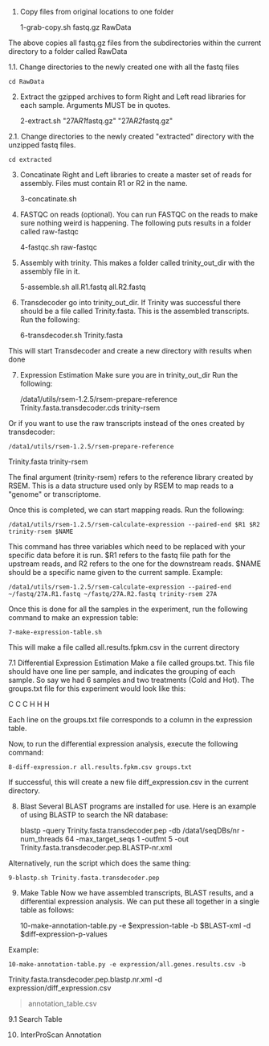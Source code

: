 
1. Copy files from original locations to one folder

    1-grab-copy.sh fastq.gz RawData

The above copies all fastq.gz files from the subdirectories within the current directory to a folder called RawData

1.1. Change directories to the newly created one with all the fastq files

    cd RawData

2. Extract the gzipped archives to form Right and Left read libraries for each sample. Arguments MUST be in quotes.

    2-extract.sh "27A*R1*fastq.gz" "27A*R2*fastq.gz"

2.1. Change directories to the newly created "extracted" directory with the
unzipped fastq files.

    cd extracted

3. Concatinate Right and Left libraries to create a master set of reads for
assembly. Files must contain R1 or R2 in the name.

    3-concatinate.sh

4. FASTQC on reads (optional). You can run FASTQC on the reads to make sure
nothing weird is happening. The following puts results in a folder called
raw-fastqc

    4-fastqc.sh raw-fastqc

5. Assembly with trinity. This makes a folder called trinity_out_dir with the
assembly file in it.

    5-assemble.sh all.R1.fastq all.R2.fastq 

6. Transdecoder
go into trinity_out_dir. If Trinity was successful there should be a file
called Trinity.fasta. This is the assembled transcripts. Run the following:

    6-transdecoder.sh Trinity.fasta

This will start Transdecoder and create a new directory with results when done

7. Expression Estimation
Make sure you are in trinity_out_dir
Run the following:
    
    /data1/utils/rsem-1.2.5/rsem-prepare-reference
Trinity.fasta.transdecoder.cds trinity-rsem

Or if you want to use the raw transcripts instead of the ones created by
transdecoder:

    /data1/utils/rsem-1.2.5/rsem-prepare-reference
Trinity.fasta trinity-rsem

The final argument (trinity-rsem) refers to the reference
library created by RSEM. This is a data structure used only by RSEM to map
reads to a "genome" or transcriptome.

Once this is completed, we can start mapping reads. Run the following:

    /data1/utils/rsem-1.2.5/rsem-calculate-expression --paired-end $R1 $R2 trinity-rsem $NAME

This command has three variables which need to be replaced with your specific
data before it is run. $R1 refers to the fastq file path for the upstream reads, and R2 refers to the one for the downstream reads. $NAME should be a specific
name given to the current sample. Example:

    /data1/utils/rsem-1.2.5/rsem-calculate-expression --paired-end ~/fastq/27A.R1.fastq ~/fastq/27A.R2.fastq trinity-rsem 27A

Once this is done for all the samples in the experiment, run the following
command to make an expression table:

    7-make-expression-table.sh

This will make a file called all.results.fpkm.csv in the current directory

7.1 Differential Expression Estimation
Make a file called groups.txt. This file should have one line per sample, and
indicates the grouping of each sample. So say we had 6 samples and two
treatments (Cold and Hot). The groups.txt file for this experiment would look
like this:

C
C
C
H
H
H

Each line on the groups.txt file corresponds to a column in the expression
table.

Now, to run the differential expression analysis, execute the following
command:

    8-diff-expression.r all.results.fpkm.csv groups.txt

If successful, this will create a new file diff_expression.csv in the current
directory.

8. Blast
Several BLAST programs are installed for use. Here is an example of using
BLASTP to search the NR database:

    blastp -query Trinity.fasta.transdecoder.pep -db /data1/seqDBs/nr -num_threads 64
-max_target_seqs 1 -outfmt 5 -out Trinity.fasta.transdecoder.pep.BLASTP-nr.xml

Alternatively, run the script which does the same thing:

    9-blastp.sh Trinity.fasta.transdecoder.pep

9. Make Table
Now we have assembled transcripts, BLAST results, and a differential
expression analysis. We can put these all together in a single table as
follows:

    10-make-annotation-table.py -e $expression-table -b $BLAST-xml -d
$diff-expression-p-values

Example:

    10-make-annotation-table.py -e expression/all.genes.results.csv -b
Trinity.fasta.transdecoder.pep.blastp.nr.xml -d expression/diff_expression.csv
> annotation_table.csv

9.1 Search Table

10. InterProScan Annotation


    
